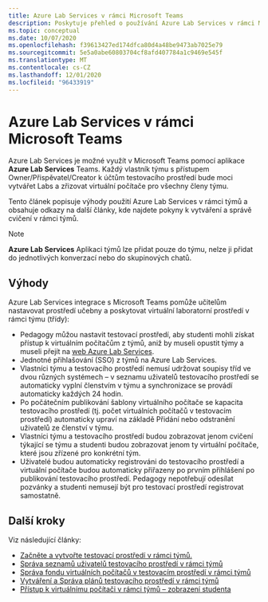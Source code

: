 ```yaml
---
title: Azure Lab Services v rámci Microsoft Teams
description: Poskytuje přehled o používání Azure Lab Services v rámci Microsoft Teams.
ms.topic: conceptual
ms.date: 10/07/2020
ms.openlocfilehash: f39613427ed174dfca80d4a48be9473ab7025e79
ms.sourcegitcommit: 5e5a0abe60803704cf8afd407784a1c9469e545f
ms.translationtype: MT
ms.contentlocale: cs-CZ
ms.lasthandoff: 12/01/2020
ms.locfileid: "96433919"
---
```

# <a name="azure-lab-services-within-microsoft-teams"></a>Azure Lab Services v rámci Microsoft Teams

Azure Lab Services je možné využít v Microsoft Teams pomocí aplikace **Azure Lab Services** Teams. Každý vlastník týmu s přístupem Owner/Přispěvatel/Creator k účtům testovacího prostředí bude moci vytvářet Labs a zřizovat virtuální počítače pro všechny členy týmu.

Tento článek popisuje výhody použití Azure Lab Services v rámci týmů a obsahuje odkazy na další články, kde najdete pokyny k vytváření a správě cvičení v rámci týmů. 

> [!NOTE]
>**Azure Lab Services** Aplikaci týmů lze přidat pouze do týmu, nelze ji přidat do jednotlivých konverzací nebo do skupinových chatů.

## <a name="benefits"></a>Výhody

Azure Lab Services integrace s Microsoft Teams pomůže učitelům nastavovat prostředí učebny a poskytovat virtuální laboratorní prostředí v rámci týmu (třídy): 

* Pedagogy můžou nastavit testovací prostředí, aby studenti mohli získat přístup k virtuálním počítačům z týmů, aniž by museli opustit týmy a museli přejít na [web Azure Lab Services](https://labs.azure.com).
* Jednotné přihlašování (SSO) z týmů na Azure Lab Services.
* Vlastníci týmu a testovacího prostředí nemusí udržovat soupisy tříd ve dvou různých systémech – v seznamu uživatelů testovacího prostředí se automaticky vyplní členstvím v týmu a synchronizace se provádí automaticky každých 24 hodin. 
* Po počátečním publikování šablony virtuálního počítače se kapacita testovacího prostředí (tj. počet virtuálních počítačů v testovacím prostředí) automaticky upraví na základě Přidání nebo odstranění uživatelů ze členství v týmu. 
* Vlastníci týmu a testovacího prostředí budou zobrazovat jenom cvičení týkající se týmu a studenti budou zobrazovat jenom ty virtuální počítače, které jsou zřízené pro konkrétní tým. 
* Uživatelé budou automaticky registrováni do testovacího prostředí a virtuální počítače budou automaticky přiřazeny po prvním přihlášení po publikování testovacího prostředí. Pedagogy nepotřebují odesílat pozvánky a studenti nemusejí být pro testovací prostředí registrovat samostatně.  

## <a name="next-steps"></a>Další kroky

Viz následující články:

- [Začněte a vytvořte testovací prostředí v rámci týmů.](how-to-get-started-create-lab-within-teams.md)
- [Správa seznamů uživatelů testovacího prostředí v rámci týmů](how-to-manage-user-lists-within-teams.md)
- [Správa fondu virtuálních počítačů v testovacím prostředí v rámci týmů](how-to-manage-vm-pool-within-teams.md)
- [Vytváření a Správa plánů testovacího prostředí v rámci týmů](how-to-create-schedules-within-teams.md)
- [Přístup k virtuálnímu počítači v rámci týmů – zobrazení studenta](how-to-access-vm-for-students-within-teams.md)
